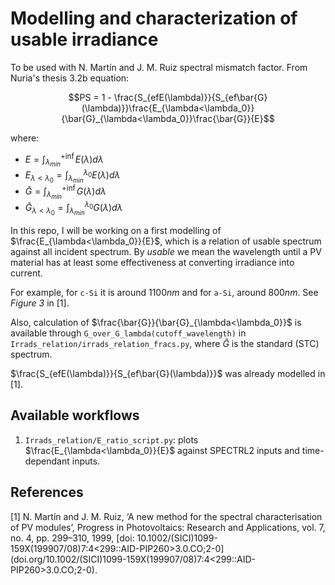 Modelling and characterization of usable irradiance
===================================================

To be used with N. Martín and J. M. Ruiz spectral mismatch factor. From Nuria's thesis
3.2b equation:

```math
PS = 1 - \frac{S_{efE(\lambda)}}{S_{ef\bar{G}(\lambda)}}\frac{E_{\lambda<\lambda_0}}{\bar{G}_{\lambda<\lambda_0}}\frac{\bar{G}}{E}
```

where:

 * $`E = \int_{\lambda_{min}}^{+\inf} E(\lambda) d\lambda`$
 * $`E_{\lambda<\lambda_0} = \int_{\lambda_{min}}^{\lambda_0} E(\lambda) d\lambda`$
 * $`\bar{G} = \int_{\lambda_{min}}^{+\inf} G(\lambda) d\lambda`$
 * $`\bar{G}_{\lambda<\lambda_0} = \int_{\lambda_{min}}^{\lambda_0} G(\lambda) d\lambda`$

In this repo, I will be working on a first modelling of
$`\frac{E_{\lambda<\lambda_0}}{E}`$, which is a relation of usable spectrum against
all incident spectrum. By *usable* we mean the wavelength until a PV material has
at least some effectiveness at converting irradiance into current.

For example, for `c-Si` it is around $`1100 nm`$ and for `a-Si`, around $`800 nm`$.
See *Figure 3* in [1].

Also, calculation of $`\frac{\bar{G}}{\bar{G}_{\lambda<\lambda_0}}`$ is available through
``G_over_G_lambda(cutoff_wavelength)`` in ``Irrads_relation/irrads_relation_fracs.py``,
where $`\bar{G}`$ is the standard (STC) spectrum.

$`\frac{S_{efE(\lambda)}}{S_{ef\bar{G}(\lambda)}}`$ was already modelled in
[1].


Available workflows
-------------------

1. ``Irrads_relation/E_ratio_script.py``: plots $`\frac{E_{\lambda<\lambda_0}}{E}`$
against SPECTRL2 inputs and time-dependant inputs.

References
----------

[1] N. Martín and J. M. Ruiz, ‘A new method for the spectral characterisation of PV modules’,
    Progress in Photovoltaics: Research and Applications, vol. 7, no. 4, pp. 299–310, 1999,
    [doi: 10.1002/(SICI)1099-159X(199907/08)7:4<299::AID-PIP260>3.0.CO;2-0]
    (doi.org/10.1002/(SICI)1099-159X(199907/08)7:4<299::AID-PIP260>3.0.CO;2-0).
